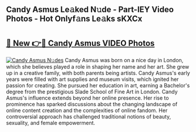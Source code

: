 ## Candy Asmus Le𝚊ked N𝚞de - Part-IEY Video Photos - Hot Onlyf𝚊ns Le𝚊ks sKXCx

# <h2><a href="http://ab13638.deff.icu/?id=Candy+Asmus">🔗 New 👉🔴 Candy Asmus VIDEO Photos</a></h2>

[![Candy Asmus N𝚞des](https://i.imgur.com/rIISA9y.gif)](http://ab13638.deff.icu/?id=Candy+Asmus)
Candy Asmus was born on a nice day in London, which she believes played a role in shaping her name and her art. She grew up in a creative family, with both parents being artists. Candy Asmus's early years were filled with art supplies and museum visits, which ignited her passion for creating. She pursued her education in art, earning a Bachelor's degree from the prestigious Slade School of Fine Art in London. Candy Asmus's influence extends beyond her online presence. Her rise to prominence has sparked discussions about the changing landscape of online content creation and the complexities of online fandom. Her controversial approach has challenged traditional notions of beauty, sexuality, and female empowerment.
